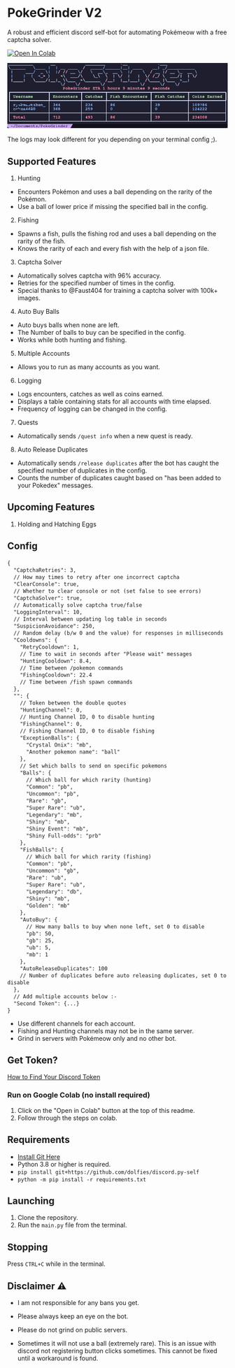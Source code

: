 # PokeGrinder V2 

A robust and efficient discord self-bot for automating Pokémeow with a free captcha solver.

<a target="_blank" href="https://colab.research.google.com/github/MehulKhanna/PokeGrinder/blob/master/assets/PokeGrinder.ipynb">
  <img src="https://colab.research.google.com/assets/colab-badge.svg" alt="Open In Colab"/>
</a>

![image](/assets/image.png)

The logs may look different for you depending on your terminal config ;).

## Supported Features

1. Hunting

- Encounters Pokémon and uses a ball depending on the rarity of the Pokémon.
- Use a ball of lower price if missing the specified ball in the config.

2. Fishing

- Spawns a fish, pulls the fishing rod and uses a ball depending on the rarity of the fish.
- Knows the rarity of each and every fish with the help of a json file.

3. Captcha Solver

- Automatically solves captcha with 96% accuracy.
- Retries for the specified number of times in the config.
- Special thanks to @Faust404 for training a captcha solver with 100k+ images.

4. Auto Buy Balls

- Auto buys balls when none are left.
- The Number of balls to buy can be specified in the config.
- Works while both hunting and fishing.

5. Multiple Accounts

- Allows you to run as many accounts as you want.

6. Logging

- Logs encounters, catches as well as coins earned.
- Displays a table containing stats for all accounts with time elapsed.
- Frequency of logging can be changed in the config.

7. Quests
- Automatically sends `/quest info` when a new quest is ready.

8. Auto Release Duplicates
- Automatically sends `/release duplicates` after the bot has caught the specified number of duplicates in the config.
- Counts the number of duplicates caught based on "has been added to your Pokedex" messages.

## Upcoming Features

1. Holding and Hatching Eggs

## Config

```jsonc
{
  "CaptchaRetries": 3,
  // How may times to retry after one incorrect captcha
  "ClearConsole": true,
  // Whether to clear console or not (set false to see errors)
  "CaptchaSolver": true,
  // Automatically solve captcha true/false
  "LoggingInterval": 10,
  // Interval between updating log table in seconds
  "SuspicionAvoidance": 250,
  // Random delay (b/w 0 and the value) for responses in milliseconds
  "Cooldowns": {
    "RetryCooldown": 1,
    // Time to wait in seconds after "Please wait" messages
    "HuntingCooldown": 8.4,
    // Time between /pokemon commands
    "FishingCooldown": 22.4
    // Time between /fish spawn commands
  },
  "": {
    // Token between the double quotes
    "HuntingChannel": 0,
    // Hunting Channel ID, 0 to disable hunting
    "FishingChannel": 0,
    // Fishing Channel ID, 0 to disable fishing
    "ExceptionBalls": {
      "Crystal Onix": "mb",
      "Another pokemon name": "ball"
    },
    // Set which balls to send on specific pokemons
    "Balls": {
      // Which ball for which rarity (hunting)
      "Common": "pb",
      "Uncommon": "pb",
      "Rare": "gb",
      "Super Rare": "ub",
      "Legendary": "mb",
      "Shiny": "mb",
      "Shiny Event": "mb",
      "Shiny Full-odds": "prb"
    },
    "FishBalls": {
      // Which ball for which rarity (fishing)
      "Common": "pb",
      "Uncommon": "gb",
      "Rare": "ub",
      "Super Rare": "ub",
      "Legendary": "db",
      "Shiny": "mb",
      "Golden": "mb"
    },
    "AutoBuy": {
      // How many balls to buy when none left, set 0 to disable
      "pb": 50,
      "gb": 25,
      "ub": 5,
      "mb": 1
    },
    "AutoReleaseDuplicates": 100
    // Number of duplicates before auto releasing duplicates, set 0 to disable
  },
  // Add multiple accounts below :-
  "Second Token": {...}
}
```

- Use different channels for each account.
- Fishing and Hunting channels may not be in the same server.
- Grind in servers with Pokémeow only and no other bot.

## Get Token?

[How to Find Your Discord Token](https://youtu.be/YEgFvgg7ZPI?si=bHkK506fdRibR8QI)

### Run on Google Colab (no install required)
1. Click on the "Open in Colab" button at the top of this readme.
2. Follow through the steps on colab.

## Requirements
- [Install Git Here](https://git-scm.com/downloads)
- Python 3.8 or higher is required.
- `pip install git+https://github.com/dolfies/discord.py-self`
- `python -m pip install -r requirements.txt`

## Launching

1. Clone the repository.
2. Run the `main.py` file from the terminal.

## Stopping

Press `CTRL+C` while in the terminal.

## Disclaimer ⚠️

- I am not responsible for any bans you get.
- Please always keep an eye on the bot.
- Please do not grind on public servers.


- Sometimes it will not use a ball (extremely rare). This is an issue with discord not registering button clicks
  sometimes. This cannot be fixed until a workaround is found.

